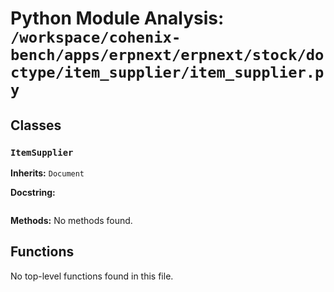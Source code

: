 # Python Module Analysis: `/workspace/cohenix-bench/apps/erpnext/erpnext/stock/doctype/item_supplier/item_supplier.py`

## Classes

### `ItemSupplier`
**Inherits:** `Document`


**Docstring:**
```

```

**Methods:**
No methods found.




## Functions

No top-level functions found in this file.

